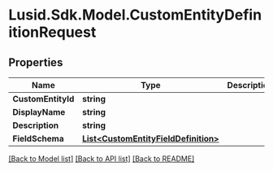 # Lusid.Sdk.Model.CustomEntityDefinitionRequest

## Properties

Name | Type | Description | Notes
------------ | ------------- | ------------- | -------------
**CustomEntityId** | **string** |  | 
**DisplayName** | **string** |  | 
**Description** | **string** |  | [optional] 
**FieldSchema** | [**List&lt;CustomEntityFieldDefinition&gt;**](CustomEntityFieldDefinition.md) |  | [optional] 

[[Back to Model list]](../README.md#documentation-for-models) [[Back to API list]](../README.md#documentation-for-api-endpoints) [[Back to README]](../README.md)

